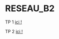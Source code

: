 # RESEAU_B2

TP 1 [ici !](https://github.com/FlorianLeveil/RESEAU_B2/blob/master/TP-1.md)

TP 2 [ici !](https://github.com/FlorianLeveil/RESEAU_B2/blob/master/TP-2.md)
